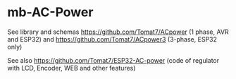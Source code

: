 # mb-AC-Power

See library and schemas https://github.com/Tomat7/ACpower (1 phase, AVR and ESP32) and https://github.com/Tomat7/ACpower3 (3-phase, ESP32 only)

See also https://github.com/Tomat7/ESP32-AC-power (code of regulator with LCD, Encoder, WEB and other features)

